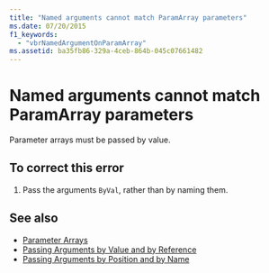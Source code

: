 ```yaml
---
title: "Named arguments cannot match ParamArray parameters"
ms.date: 07/20/2015
f1_keywords: 
  - "vbrNamedArgumentOnParamArray"
ms.assetid: ba35fb86-329a-4ceb-864b-045c07661482
---
```

# Named arguments cannot match ParamArray parameters
Parameter arrays must be passed by value.  
  
## To correct this error  
  
1.  Pass the arguments `ByVal`, rather than by naming them.  
  
## See also
- [Parameter Arrays](../../visual-basic/programming-guide/language-features/procedures/parameter-arrays.md)
- [Passing Arguments by Value and by Reference](../../visual-basic/programming-guide/language-features/procedures/passing-arguments-by-value-and-by-reference.md)
- [Passing Arguments by Position and by Name](../../visual-basic/programming-guide/language-features/procedures/passing-arguments-by-position-and-by-name.md)
